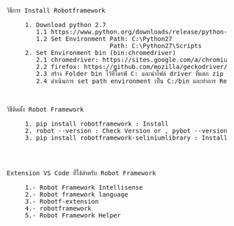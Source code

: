 <pre class="pat-markdown">
วิธีการ Install Robotframework

     1. Download python 2.7 
        1.1 https://www.python.org/downloads/release/python-2716/
        1.2 Set Environment Path: C:\Python27
                            Path: C:\Python27\Scripts
     2. Set Environment bin (bin:chromedriver)
        2.1 chromedriver: https://sites.google.com/a/chromium.org/chromedriver/
        2.2 firefox: https://github.com/mozilla/geckodriver/releases
        2.3 สร้าง Folder bin ไว้ที่ไดรฟ์ C: และนำไฟล์ driver ที่แตก zip แล้วไปวางไว้ที่โฟลเดอร์ดังกล่าว
        2.4 ดำเนินการ set path environment เป็น C:/bin และทำการ Restart เครื่อง



วิธีติดตั้ง Robot Framework

     1. pip install robotframework : Install
     2. robot --version : Check Version or , pybot --version
     3. pip install robotframework-seliniumlibrary : Install lib ของ seliniumlibrary




Extension VS Code ที่ใช้สำหรับ Robot Framework

     1.- Robot Framework Intellisense
     2.- Robot framework language
     3.- Robotf-extension
     4.- robotframework
     5.- Robot Framework Helper

</div>

